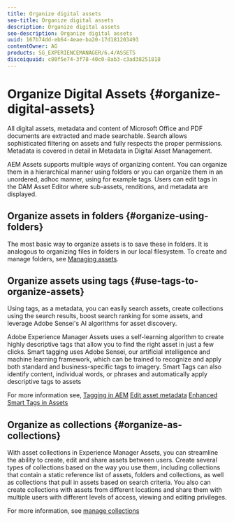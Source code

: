 ```yaml
---
title: Organize digital assets
seo-title: Organize digital assets
description: Organize digital assets
seo-description: Organize digital assets
uuid: 167b74dd-eb64-4eae-ba20-17d181203493
contentOwner: AG
products: SG_EXPERIENCEMANAGER/6.4/ASSETS
discoiquuid: c80f5e74-3f78-40c0-8ab3-c3ad38251818
---
```


# Organize Digital Assets {#organize-digital-assets}

All digital assets, metadata and content of Microsoft Office and PDF documents are extracted and made searchable. Search allows sophisticated filtering on assets and fully respects the proper permissions. Metadata is covered in detail in Metadata in Digital Asset Management.

AEM Assets supports multiple ways of organizing content. You can organize them in a hierarchical manner using folders or you can organize them in an unordered, adhoc manner, using for example tags. Users can edit tags in the DAM Asset Editor where sub-assets, renditions, and metadata are displayed.

## Organize assets in folders {#organize-using-folders}

The most basic way to organize assets is to save these in folders. It is analogous to organizing files in folders in our local filesystem. To create and manage folders, see [Managing assets](managing-assets-touch-ui.md).

## Organize assets using tags {#use-tags-to-organize-assets}

Using tags, as a metadata, you can easily search assets, create collections using the search results, boost search ranking for some assets, and leverage Adobe Sensei's AI algorithms for asset discovery.

Adobe Experience Manager Assets uses a self-learning algorithm to create highly descriptive tags that allow you to find the right asset in just a few clicks. Smart tagging uses Adobe Sensei, our artificial intelligence and machine learning framework, which can be trained to recognize and apply both standard and business-specific tags to imagery. Smart Tags can also identify content, individual words, or phrases and automatically apply descriptive tags to assets

For more information see,
[Tagging in AEM](/help/sites-authoring/tags.md)
[Edit asset metadata](meta-edit.md)
[Enhanced Smart Tags in Assets](enhanced-smart-tags.md)

## Organize as collections {#organize-as-collections}

With asset collections in Experience Manager Assets, you can streamline the ability to create, edit and share assets between users. Create several types of collections based on the way you use them, including collections that contain a static reference list of assets, folders and collections, as well as collections that pull in assets based on search criteria.  You also can create collections with assets from different locations and share them with multiple users with different levels of access, viewing and editing privileges.

For more information, see [manage collections](managing-collections-touch-ui.md)